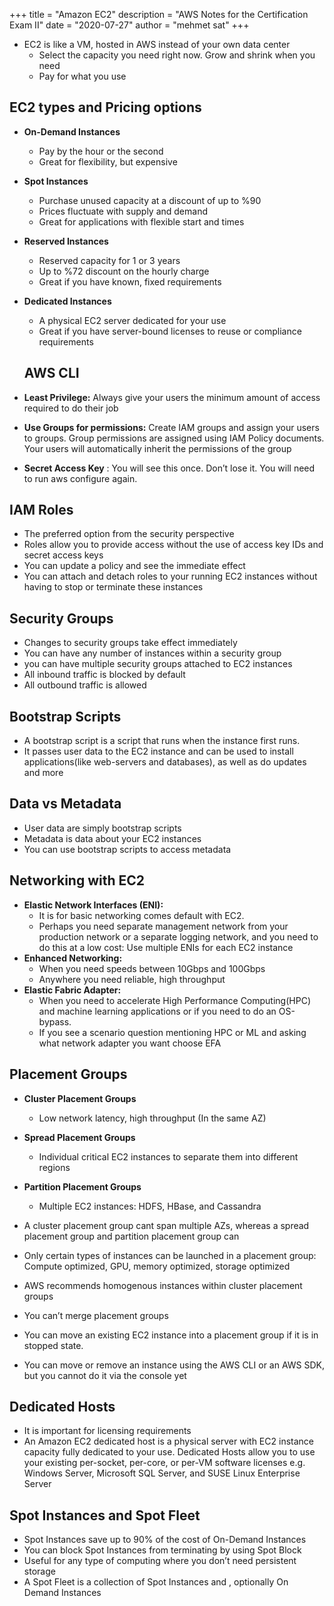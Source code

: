 +++
title = "Amazon EC2"
description = "AWS Notes for the Certification Exam II"
date = "2020-07-27"
author = "mehmet sat"
+++

- EC2 is like a VM, hosted in AWS instead of your own data center
    - Select the capacity you need right now. Grow and shrink when you need
    - Pay for what you use

## EC2 types and Pricing options

- **On-Demand Instances**
    - Pay by the hour or the second
    - Great for flexibility, but expensive
- **Spot Instances**
    - Purchase unused capacity at a discount of up to %90
    - Prices fluctuate with supply and demand
    - Great for applications with flexible start and times
- **Reserved Instances**
    - Reserved capacity for 1 or 3 years
    - Up to %72 discount on the hourly charge
    - Great if you have known, fixed requirements
- **Dedicated Instances**
    - A physical EC2 server dedicated for your use
    - Great if you have server-bound licenses to reuse or compliance requirements
    
    ## AWS CLI
    
- **Least Privilege:** Always give your users the minimum amount of access required to do their job
- **Use Groups for permissions:** Create IAM groups and assign your users to groups. Group permissions are assigned using IAM Policy documents. Your users will automatically inherit the permissions of the group
- **Secret Access Key** : You will see this once. Don’t lose it. You will need to run aws configure again.

## IAM Roles

- The preferred option from the security perspective
- Roles allow you to provide access without the use of access key IDs and secret access keys
- You can update a policy and see the immediate effect
- You can attach and detach roles to your running EC2 instances without having to stop or terminate these instances

## Security Groups

- Changes to security groups take effect immediately
- You can have any number of instances within a security group
- you can have multiple security groups attached to EC2 instances
- All inbound traffic is blocked by default
- All outbound traffic is allowed

## Bootstrap Scripts

- A bootstrap script is a script that runs when the instance first runs.
- It passes user data to the EC2 instance and can be used to install applications(like web-servers and databases), as well as do updates and more

## Data vs Metadata

- User data are simply bootstrap scripts
- Metadata is data about your EC2 instances
- You can use bootstrap scripts to access metadata

## Networking with EC2

- **Elastic Network Interfaces (ENI):**
    - It is for basic networking comes default with EC2.
    - Perhaps you need separate management network from your production network or a separate logging network, and you need to do this at a low cost: Use multiple ENIs for each EC2 instance
- **Enhanced Networking:**
    - When you need speeds between 10Gbps and 100Gbps
    - Anywhere you need reliable, high throughput
- **Elastic Fabric Adapter:**
    - When you need to accelerate High Performance Computing(HPC) and machine learning applications or if you need to do an OS-bypass.
    - If you see a scenario question mentioning HPC or ML and asking what network adapter you want choose EFA

## Placement Groups

- **Cluster Placement Groups**
    - Low network latency, high throughput (In the same AZ)
- **Spread Placement Groups**
    - Individual critical EC2 instances to separate them into different regions
- **Partition Placement Groups**
    - Multiple EC2 instances: HDFS, HBase, and Cassandra

- A cluster placement group cant span multiple AZs, whereas a spread placement group and partition placement group can
- Only certain types of instances can be launched in a placement group: Compute optimized, GPU, memory optimized, storage optimized
- AWS recommends homogenous instances within cluster placement groups
- You can’t merge placement groups
- You can move an existing EC2 instance into a placement group if it is in stopped state.
- You can move or remove an instance using the AWS CLI or an AWS SDK, but you cannot do it via the console yet

## Dedicated Hosts

- It is important for licensing requirements
- An Amazon EC2 dedicated host is a physical server with EC2 instance capacity fully dedicated to your use. Dedicated Hosts allow you to use your existing per-socket, per-core, or per-VM software licenses e.g. Windows Server, Microsoft SQL Server, and SUSE Linux Enterprise Server

## Spot Instances and Spot Fleet

- Spot Instances save up to 90% of the cost of On-Demand Instances
- You can block Spot Instances from terminating by using Spot Block
- Useful for any type of computing where you don’t need persistent storage
- A Spot Fleet is a collection of Spot Instances and , optionally On Demand Instances